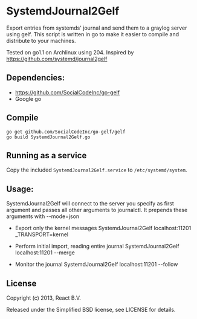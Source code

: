 SystemdJournal2Gelf
===================

Export entries from systemds' journal and send them to a graylog server using gelf. This script
is written in go to make it easier to compile and distribute to your machines.

Tested on go1.1 on Archlinux using 204. Inspired by https://github.com/systemd/journal2gelf


Dependencies:
-------------

- https://github.com/SocialCodeInc/go-gelf
- Google go


Compile
-------

```
go get github.com/SocialCodeInc/go-gelf/gelf
go build SystemdJournal2Gelf.go
```


Running as a service
--------------------

Copy the included `SystemdJournal2Gelf.service` to `/etc/systemd/system`.

Usage:
------

SystemdJournal2Gelf will connect to the server you specify as first argument
and passes all other arguments to journalctl. It prepends these arguments with
--mode=json

- Export only the kernel messages
	SystemdJournal2Gelf localhost:11201 _TRANSPORT=kernel

- Perform initial import, reading entire journal
	SystemdJournal2Gelf localhost:11201 --merge

- Monitor the journal
	SystemdJournal2Gelf localhost:11201 --follow


License
-------
Copyright (c) 2013, React B.V.

Released under the Simplified BSD license, see LICENSE for details.
